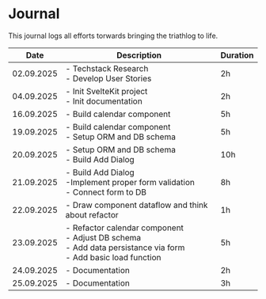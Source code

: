 # Journal
This journal logs all efforts torwards bringing the triathlog to life.

| Date|Description|Duration|
|-----|-----------|----------|
|02.09.2025| - Techstack Research <br /> - Develop User Stories | 2h
|04.09.2025| - Init SvelteKit project <br /> - Init documentation | 2h
|16.09.2025| - Build calendar component | 5h
|19.09.2025| - Build calendar component <br /> - Setup ORM and DB schema | 5h
|20.09.2025| - Setup ORM and DB schema <br /> - Build Add Dialog | 10h
|21.09.2025| - Build Add Dialog <br /> -Implement proper form validation <br /> - Connect form to DB | 8h
|22.09.2025| - Draw component dataflow and think about refactor | 1h
|23.09.2025| - Refactor calendar component <br /> - Adjust DB schema <br /> - Add data persistance via form <br /> - Add basic load function | 5h
|24.09.2025| - Documentation|2h
|25.09.2025| - Documentation|3h